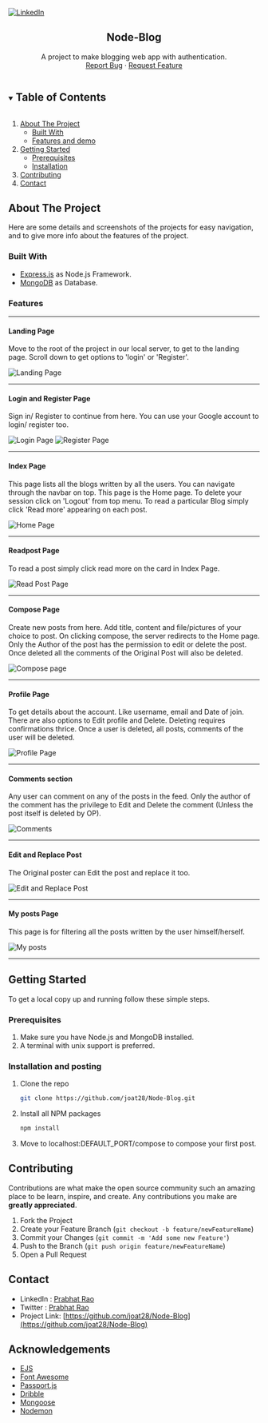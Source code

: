[![LinkedIn][linkedin-shield]][linkedin-url]
<br />
<p align="center">
  <h2 align="center">Node-Blog</h3>
  <p align="center">
    A project to make blogging web app with authentication.  
    <br />
    <a href="https://github.com/joat28/Node-Blog/issues">Report Bug</a>
    ·
    <a href="https://github.com/joat28/Node-Blog/issues">Request Feature</a>
  </p>
</p>

<!-- TABLE OF CONTENTS -->
<details open="open">
  <summary><h2 style="display: inline-block">Table of Contents</h2></summary>
  <ol>
    <li>
      <a href="#about-the-project">About The Project</a>
      <ul>
        <li><a href="#built-with">Built With</a></li>
      </ul>
      <ul>
        <li><a href='#features'>Features and demo</a></li>
      </ul>
    </li>
    <li>
      <a href="#getting-started">Getting Started</a>
      <ul>
        <li><a href="#prerequisites">Prerequisites</a></li>
        <li><a href="#installation">Installation</a></li>
      </ul>
    </li>
    <li><a href="#contributing">Contributing</a></li>
    <li><a href="#contact">Contact</a></li>
  </ol>
</details>



<!-- ABOUT THE PROJECT -->
## About The Project

Here are some details and screenshots of the projects for easy navigation, and to give more info about the features of the project.

### Built With

* [Express.js](https://expressjs.com/) as Node.js Framework.
* [MongoDB](https://www.mongodb.com/) as Database.

### Features

___
#### Landing Page
Move to the root of the project in our local server, to get to the landing page. Scroll down to get options to 'login' or 'Register'.

![Landing Page][landing-page]
___
#### Login and Register Page
Sign in/ Register to continue from here. You can use your Google account to login/ register too.

![Login Page][login-page]
![Register Page][register-page]
___
#### Index Page
This page lists all the blogs written by all the users. You can navigate through the navbar on top. This page is the Home page. To delete your session click on 'Logout' from top menu. To read a particular Blog simply click 'Read more' appearing on each post.

![Home Page][home-page]
___
#### Readpost Page
To read a post simply click read more on the card in Index Page.

![Read Post Page][readpost-page]
___
#### Compose Page
Create new posts from here. Add title, content and file/pictures of your choice to post. On clicking compose, the server redirects to the Home page. Only the Author of the post has the permission to edit or delete the post. Once deleted all the comments of the Original Post will also be deleted.

![Compose page][compose-page]
___
#### Profile Page
To get details about the account. Like username, email and Date of join. There are also options to Edit profile and Delete. Deleting requires confirmations thrice. Once a user is deleted, all posts, comments of the user will be deleted.

![Profile Page][profile-page]
___
#### Comments section
Any user can comment on any of the posts in the feed. Only the author of the comment has the privilege to Edit and Delete the comment (Unless the post itself is deleted by OP).

![Comments][comments]
___
#### Edit and Replace Post
The Original poster can Edit the post and replace it too.

![Edit and Replace Post][editandreplace-page]
___
#### My posts Page
This page is for filtering all the posts written by the user himself/herself.

![My posts][myposts-page]
___

## Getting Started
To get a local copy up and running follow these simple steps.

### Prerequisites
1. Make sure you have Node.js and MongoDB installed.
2. A terminal with unix support is preferred.

### Installation and posting

1. Clone the repo
   ```sh
   git clone https://github.com/joat28/Node-Blog.git
   ```
2. Install all NPM packages
   ```sh
   npm install
   ```
 3. Move to localhost:DEFAULT_PORT/compose to compose your first post.

## Contributing

Contributions are what make the open source community such an amazing place to be learn, inspire, and create. Any contributions you make are **greatly appreciated**.

1. Fork the Project
2. Create your Feature Branch (`git checkout -b feature/newFeatureName`)
3. Commit your Changes (`git commit -m 'Add some new Feature'`)
4. Push to the Branch (`git push origin feature/newFeatureName`)
5. Open a Pull Request

## Contact

- LinkedIn : [Prabhat Rao][linkedin-url]
- Twitter : [Prabhat Rao][twitter-url]
- Project Link: [https://github.com/joat28/Node-Blog](https://github.com/joat28/Node-Blog)

<!-- ACKNOWLEDGEMENTS -->
## Acknowledgements

* [EJS](https://ejs.co/)
* [Font Awesome](https://fontawesome.com/)
* [Passport.js](http://www.passportjs.org/)
* [Dribble](https://dribbble.com/)
* [Mongoose](https://mongoosejs.com/)
* [Nodemon](https://nodemon.io/)


<!-- MARKDOWN LINKS & IMAGES -->

[compose-page]: images/Compose-page.png
[register-page]: images/Register-Page.png
[login-page]: images/Login-page.png
[landing-page]: images/Landing-Page.png
[home-page]: images/Home-Page.png
[profile-page]: images/Profile-Page.png
[edit-profile-page]: images/Edit-Profile.png
[comments]: images/Comments.png
[readpost-page]: images/Readpost-Page.png
[editandreplace-page]: images/Editandreplace-Page.png
[myposts-page]: images/Myposts-Page.png

[linkedin-shield]: https://img.shields.io/badge/-LinkedIn-black.svg?style=for-the-badge&logo=linkedin&colorB=555
[linkedin-url]: https://www.linkedin.com/in/prabhat-rao-5b535b178/
[twitter-url]: https://twitter.com/Prabhat38336182
